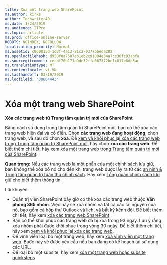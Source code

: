 ```yaml
---
title: Xóa một trang web SharePoint
ms.author: kirks
author: Techwriter40
ms.date: 1/24/2019
ms.audience: ITPro
ms.topic: article
ms.prod: office-online-server
ROBOTS: NOINDEX, NOFOLLOW
localization_priority: Normal
ms.assetid: c060815d-1d3f-4a13-81c2-0377bbeda202
ms.openlocfilehash: d958f0a7587eb1eb2c91004e34a7cc36fc93abfa
ms.sourcegitcommit: cecbf70b171a9de32ffa067372be1c017e8dd5ac
ms.translationtype: MT
ms.contentlocale: vi-VN
ms.lasthandoff: 03/19/2019
ms.locfileid: "30664443"
---
```

# <a name="delete-a-sharepoint-site"></a>Xóa một trang web SharePoint
 **Xóa các trang web từ Trung tâm quản trị mới của SharePoint**
  
Bằng cách sử dụng trung tâm quản trị SharePoint mới, bạn có thể xóa các trang web hiện đại và cổ điển. Chọn **các trang web đang hoạt động**, chọn trang web, và sau đó chọn **xóa**. Để [xem và khôi phục lại xóa các trang web trong Trung tâm quản trị SharePoint mới](https://docs.microsoft.com/sharepoint/view-and-restore-deleted-sites-in-new-admin-center), hãy chọn **xóa các trang web**. Để biết thêm chi tiết, hãy xem [xóa một trang web trong Trung tâm quản trị mới của SharePoint](https://docs.microsoft.com/en-us/sharepoint/delete-site-collection#delete-a-site-in-the-new-sharepoint-admin-center).
  
**Quan trọng:** Nếu các trang web là một phần của một chính sách lưu giữ, bạn không thể xóa bỏ nó cho đến khi trang web được lấy ra từ các [an ninh &amp; Trung tâm quản trị tuân thủ chính sách](https://protection.office.com/?rfr=AdminCenter#/homepage). Hãy xem [Tổng quan chính sách lưu giữ](https://docs.microsoft.com/office365/securitycompliance/retention-policies#content-in-onedrive-accounts-and-sharepoint-sites) cho biết thêm thông tin. 
  
Lời khuyên:
- Quản trị viên SharePoint bây giờ có thể xóa các trang web thuộc **Văn phòng 365 nhóm**. Việc này sẽ xóa nhóm và tất cả các tài nguyên của nó, bao gồm cả hộp thư Outlook và lịch, và bất kỳ kênh đội. Để biết thêm chi tiết, hãy xem [xóa các trang web SharePoint](https://docs.microsoft.com/sharepoint/manage-sites-in-new-admin-center#delete-a-site)
- Bạn có thể khôi phục các trang web đã bị xóa trong 93 ngày. Lưu ý rằng xóa nhóm phải được khôi phục trong vòng 30 ngày. Để biết thêm chi tiết, hãy xem [xem và khôi phục lại xóa các trang web](https://docs.microsoft.com/sharepoint/view-and-restore-deleted-sites-in-new-admin-center).
- Để vĩnh viễn loại bỏ một trang web, hãy xem [xoá vĩnh viễn một trang web](https://docs.microsoft.com/en-us/sharepoint/delete-site-collection#permanently-delete-a-site). Bước này sẽ được yêu cầu nếu bạn đang có kế hoạch tái sử dụng các URL. 
- Để loại bỏ một subsite, hãy xem [xóa một trang web hoặc subsite quicksteps](https://support.office.com/en-us/article/Delete-a-SharePoint-site-or-subsite-bc37b743-0cef-475e-9a8c-8fc4d40179fb#__bkmkshortcut)
  